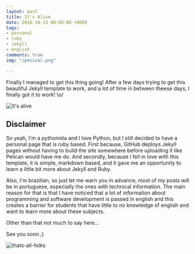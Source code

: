 ```yaml
---
layout: post
title: It's Alive
date: 2016-10-13 00:00:00 +0000
tags:
- personal
- ruby
- jekyll
- english
comments: true
img: "/pessoal.png"

---
```

Finally I managed to get this thing going! After a few days trying to get this
beautiful Jekyll template to work, and a lot of time in between theese days, I
finally got it to work! \o/

![it's alive](https://media.giphy.com/media/3oEjI6hkw6nbYNQkz6/giphy.gif)

## Disclaimer
So yeah, I'm a pythonista and I love Python, but I still decided to have a
personal page that is ruby based. First because, GitHub deploys Jekyll pages
without having to build the site somewhere before uploading it like Pelican
would have me do. And secondly, because I fell in love with this template, it
is simple, markdown based, and it gave me an opportunity to learn a little bit
more about Jekyll and Ruby.


Also, I'm brazilian, so just let me warn you in advance, most of my posts will
be in portuguese, especially the ones with technical information. The main
reason for that is that I have noticed that a lot of information about
programming and software development is passed in english and this creates a
barrier for students that have little to no knowledge of english and want to
learn more about these subjects.

Other than that not much to say here...

See you soon ;)

![thats-all-folks](https://media.giphy.com/media/jYAGkoghdmD9S/giphy.gif)